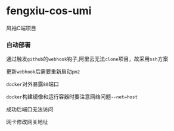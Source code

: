 # fengxiu-cos-umi
 风袖C端项目


### 自动部署

通过触发`github`的`webhook`钩子,阿里云无法`clone`项目，故采用`ssh`方案

更新`webhook`后需要重新启动`pm2`

`docker`对外暴露`80`端口

`docker`构建镜像和运行容器时要注意网络问题`--net=host`

成功后端口无法访问

网卡修改网关地址

